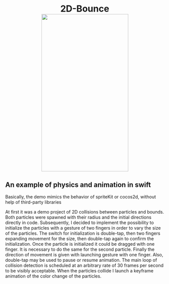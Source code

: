 
<h1 align="center">
<b>2D-Bounce</b>
   <br><img width="275" height="500" src="https://user-images.githubusercontent.com/16679908/50730814-41af1980-1124-11e9-80c3-f2d936a6d198.gif">
</h1>

## An example of physics and animation in swift
Basically, the demo mimics the behavior of spriteKit or cocos2d, without help of third-party libraries

At first it was a demo project of 2D collisions between particles and bounds.
Both particles were spawned with their radius and the initial directions directly in code.
Subsequently, I decided to implement the possibility to initialize the particles with a gesture of two fingers in order to vary the size of the particles. 
The switch for initialization is double-tap, then two fingers expanding movement for the size, then double-tap again to confirm the initialization.
Once the particle is initialized it could be dragged with one finger. 
It is necessary to do the same for the second particle.
Finally the direction of movement is given with launching gesture with one finger.
Also, double-tap may be used to pause or resume animation. 
The main loop of collision detection is scheduled at an arbitrary rate of 30 frames per second to be visibly acceptable. When the particles collide I launch a keyframe animation of the color change of the particles. 
